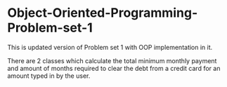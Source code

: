 # Object-Oriented-Programming-Problem-set-1
This is updated version of Problem set 1 with OOP implementation in it.

  There are 2 classes which calculate the total minimum monthly payment and amount of months required to clear the debt from a credit card for 
an amount typed in by the user.
